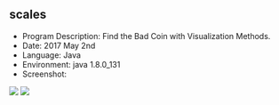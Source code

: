 ## scales
- Program Description: Find the Bad Coin with Visualization Methods.
- Date: 2017 May 2nd
- Language: Java
- Environment: java 1.8.0_131
- Screenshot:

![](http://on77mpbwd.bkt.clouddn.com/scalesbalance.png)
![](http://on77mpbwd.bkt.clouddn.com/scalesexample.png)

